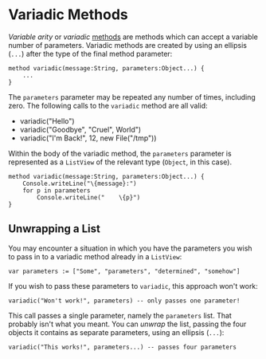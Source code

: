 Variadic Methods
================

*Variable arity* or *variadic* [methods](methods.html) are methods which can 
accept a variable number of parameters. Variadic methods are created by using an 
ellipsis (`...`) after the type of the final method parameter:

    method variadic(message:String, parameters:Object...) {
        ...
    }

The `parameters` parameter may be repeated any number of times, including zero.
The following calls to the `variadic` method are all valid:

* variadic("Hello")
* variadic("Goodbye", "Cruel", World")
* variadic("I'm Back!", 12, new File("/tmp"))

Within the body of the variadic method, the `parameters` parameter is 
represented as a `ListView` of the relevant type (`Object`, in this case).

    method variadic(message:String, parameters:Object...) {
        Console.writeLine("\{message}:")
        for p in parameters
            Console.writeLine("    \{p}")
    }

Unwrapping a List
-----------------

You may encounter a situation in which you have the parameters you wish to pass
in to a variadic method already in a `ListView`:

    var parameters := ["Some", "parameters", "determined", "somehow"]

If you wish to pass these parameters to `variadic`, this approach won't work:

    variadic("Won't work!", parameters) -- only passes one parameter!

This call passes a single parameter, namely the `parameters` list. That probably 
isn't what you meant. You can *unwrap* the list, passing the four objects it
contains as separate parameters, using an ellipsis (`...`):

    variadic("This works!", parameters...) -- passes four parameters
    
